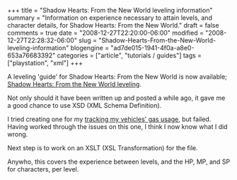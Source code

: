 +++
title = "Shadow Hearts: From the New World leveling information"
summary = "Information on experience necessary to attain levels, and character details, for Shadow Hearts: From the New World."
draft = false
comments = true
date = "2008-12-27T22:20:00-06:00"
modified = "2008-12-27T22:28:32-06:00"
slug = "Shadow-Hearts-From-the-New-World-leveling-information"
blogengine = "ad7de015-1941-4f0a-a8e0-653a76683392"
categories = ["article", "tutorials / guides"]
tags = ["playstation", "xml"]
+++

<p>
A leveling &#39;guide&#39; for Shadow Hearts: From the New World is now available; <a href="http://jamesrskemp.com/ShadowHeartsFromTheNewWorld.xml">Shadow Hearts: From the New World leveling</a>. 
</p>
<p>
Not only should it have been written up and posted a while ago, it gave me a good chance to use XSD (XML Schema Definition). 
</p>
<p>
I tried creating one for my <a href="http://jamesrskemp.com/vehicle_gas.xml">tracking my vehicles&#39; gas usage</a>, but failed. Having worked through the issues on this one, I think I now know what I did wrong. 
</p>
<p>
Next step is to work on an XSLT (XSL Transformation) for the file. 
</p>
<p>
Anywho, this covers the experience between levels, and the HP, MP, and SP for characters, per level. 
</p>

